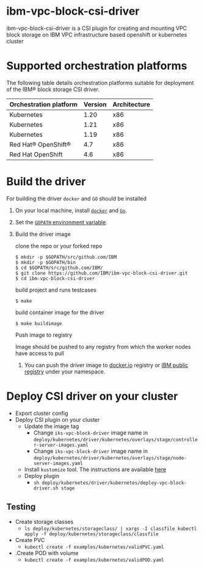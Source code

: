 # ibm-vpc-block-csi-driver
ibm-vpc-block-csi-driver is a CSI plugin for creating and mounting VPC block storage on IBM VPC infrastructure based openshift or kubernetes cluster

# Supported orchestration platforms

The following table details orchestration platforms suitable for deployment of the IBM® block storage CSI driver.

|Orchestration platform|Version|Architecture|
|----------------------|-------|------------|
|Kubernetes|1.20|x86|
|Kubernetes|1.21|x86|
|Kubernetes|1.19|x86|
|Red Hat® OpenShift®|4.7|x86|
|Red Hat OpenShift|4.6|x86|

# Build the driver

For building the driver `docker` and `GO` should be installed

1. On your local machine, install [`docker`](https://docs.docker.com/install/) and [`Go`](https://golang.org/doc/install).
2. Set the [`GOPATH` environment variable](https://github.com/golang/go/wiki/SettingGOPATH).
3. Build the driver image

   clone the repo or your forked repo
   ```
   $ mkdir -p $GOPATH/src/github.com/IBM
   $ mkdir -p $GOPATH/bin
   $ cd $GOPATH/src/github.com/IBM/
   $ git clone https://github.com/IBM/ibm-vpc-block-csi-driver.git
   $ cd ibm-vpc-block-csi-driver
   ```
   build project and runs testcases
   ```
   $ make
   ```
   build container image for the driver
   ```
   $ make buildimage
   ```

   Push image to registry

   Image should be pushed to any registry from which the worker nodes have access to pull

   1. You can push the driver image to [docker.io](https://hub.docker.com/)  registry or [IBM public registry](https://cloud.ibm.com/docs/Registry?topic=Registry-registry_overview#registry_regions_local) under your namespace.

# Deploy CSI driver on your cluster

- Export cluster config
- Deploy CSI plugin on your cluster
  - Update the image tag
     - Change `iks-vpc-block-driver` image name in `deploy/kubernetes/driver/kubernetes/overlays/stage/controller-server-images.yaml`
     - Change `iks-vpc-block-driver` image name in `deploy/kubernetes/driver/kubernetes/overlays/stage/node-server-images.yaml`
  - Install `kustomize` tool. The instructions are available [here](https://kubectl.docs.kubernetes.io/installation/kustomize/)
  - Deploy plugin
    - `sh deploy/kubernetes/driver/kubernetes/deploy-vpc-block-driver.sh stage`

## Testing
- Create storage classes
  - `ls deploy/kubernetes/storageclass/ | xargs -I classfile kubectl apply -f deploy/kubernetes/storageclass/classfile`
- Create PVC
  - `kubectl create -f examples/kubernetes/validPVC.yaml`
- .Create POD with volume
  - `kubectl create -f examples/kubernetes/validPOD.yaml`
